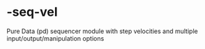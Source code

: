 # -seq-vel
Pure Data (pd) sequencer module with step velocities and multiple input/output/manipulation options